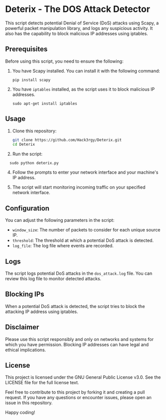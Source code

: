 # Deterix - The DOS Attack Detector

This script detects potential Denial of Service (DoS) attacks using Scapy, a powerful packet manipulation library, and logs any suspicious activity. It also has the capability to block malicious IP addresses using iptables.

## Prerequisites

Before using this script, you need to ensure the following:

1. You have Scapy installed. You can install it with the following command:

   ```
   pip install scapy
   ```
2. You have `iptables` installed, as the script uses it to block malicious IP addresses.
   ```
   sudo apt-get install iptables
   ```

## Usage

1. Clone this repository:

   ```bash
   git clone https://github.com/Hack3rgy/Deterix.git
   cd Deterix
   ```

2. Run the script:
 ```
   sudo python deterix.py
 ```

4. Follow the prompts to enter your network interface and your machine's IP address.

5. The script will start monitoring incoming traffic on your specified network interface.

## Configuration

You can adjust the following parameters in the script:

- `window_size`: The number of packets to consider for each unique source IP.
- `threshold`: The threshold at which a potential DoS attack is detected.
- `log_file`: The log file where events are recorded.

## Logs

The script logs potential DoS attacks in the `dos_attack.log` file. You can review this log file to monitor detected attacks.

## Blocking IPs

When a potential DoS attack is detected, the script tries to block the attacking IP address using iptables.

## Disclaimer

Please use this script responsibly and only on networks and systems for which you have permission. Blocking IP addresses can have legal and ethical implications.

## License

This project is licensed under the GNU General Public License v3.0. See the LICENSE file for the full license text.

Feel free to contribute to this project by forking it and creating a pull request. If you have any questions or encounter issues, please open an issue in this repository.

Happy coding!
```


